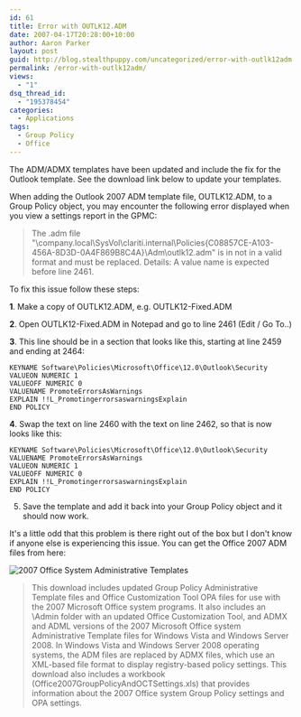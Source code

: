 ```yaml
---
id: 61
title: Error with OUTLK12.ADM
date: 2007-04-17T20:28:00+10:00
author: Aaron Parker
layout: post
guid: http://blog.stealthpuppy.com/uncategorized/error-with-outlk12adm
permalink: /error-with-outlk12adm/
views:
  - "1"
dsq_thread_id:
  - "195378454"
categories:
  - Applications
tags:
  - Group Policy
  - Office
---
```

The ADM/ADMX templates have been updated and include the fix for the Outlook template. See the download link below to update your templates.

When adding the Outlook 2007 ADM template file, OUTLK12.ADM, to a Group Policy object, you may encounter the following error displayed when you view a settings report in the GPMC:

> The .adm file "\\company.local\SysVol\clariti.internal\Policies\{C08857CE-A103-456A-8D3D-0A4F869B8C4A}\Adm\outlk12.adm" is in not in a valid format and must be replaced. Details: A value name is expected before line 2461.

To fix this issue follow these steps:

**1**. Make a copy of OUTLK12.ADM, e.g. OUTLK12-Fixed.ADM

**2**. Open OUTLK12-Fixed.ADM in Notepad and go to line 2461 (Edit / Go To..)

**3**. This line should be in a section that looks like this, starting at line 2459 and ending at 2464:

```
KEYNAME Software\Policies\Microsoft\Office\12.0\Outlook\Security  
VALUEON NUMERIC 1  
VALUEOFF NUMERIC 0  
VALUENAME PromoteErrorsAsWarnings  
EXPLAIN !!L_PromotingerrorsaswarningsExplain  
END POLICY
```

**4**. Swap the text on line 2460 with the text on line 2462, so that is now looks like this:

```
KEYNAME Software\Policies\Microsoft\Office\12.0\Outlook\Security  
VALUENAME PromoteErrorsAsWarnings  
VALUEON NUMERIC 1  
VALUEOFF NUMERIC 0  
EXPLAIN !!L_PromotingerrorsaswarningsExplain  
END POLICY
```

5. Save the template and add it back into your Group Policy object and it should now work.

It's a little odd that this problem is there right out of the box but I don't know if anyone else is experiencing this issue. You can get the Office 2007 ADM files from here:

![2007 Office System Administrative Templates](http://www.microsoft.com/downloads/details.aspx?FamilyID=92d8519a-e143-4aee-8f7a-e4bbaeba13e7&DisplayLang=en)

> This download includes updated Group Policy Administrative Template files and Office Customization Tool OPA files for use with the 2007 Microsoft Office system programs. It also includes an \Admin folder with an updated Office Customization Tool, and ADMX and ADML versions of the 2007 Microsoft Office system Administrative Template files for Windows Vista and Windows Server 2008. In Windows Vista and Windows Server 2008 operating systems, the ADM files are replaced by ADMX files, which use an XML-based file format to display registry-based policy settings. This download also includes a workbook (Office2007GroupPolicyAndOCTSettings.xls) that provides information about the 2007 Office system Group Policy settings and OPA settings.
